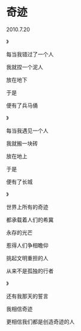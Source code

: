 # 奇迹

2010.7.20

》

每当我错过了一个人

我就捏一个泥人

放在地下

于是

便有了兵马俑

》

每当我遇见一个人

我就搬一块砖

放在地上

于是

便有了长城

》

世界上所有的奇迹

都承载着人们的希冀

永存的光芒

惹得人们争相瞻仰

挑起文明重担的人

从来不是孤独的行者

》

还有我那天的誓言

我相信奇迹

更相信我们都是创造奇迹的人


